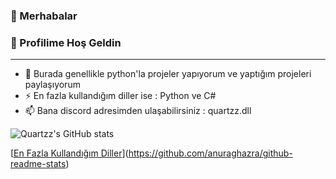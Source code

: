 ### 👋 Merhabalar
### 👋 Profilime Hoş Geldin
------------------------------------------------

- 🔭 Burada genellikle python'la projeler yapıyorum ve yaptığım projeleri paylaşıyorum
- ⚡ En fazla kullandığım diller ise : Python ve C#  
- 📫 Bana discord adresimden ulaşabilirsiniz : quartzz.dll

![Quartzz's GitHub stats](https://github-readme-stats.vercel.app/api?username=QuartzzDev&show_icons=true&theme=transparent)

[[En Fazla Kullandığım Diller](https://github-readme-stats.vercel.app/api/top-langs/?username=QuartzzDev&theme=blue-green)](https://github.com/anuraghazra/github-readme-stats)

